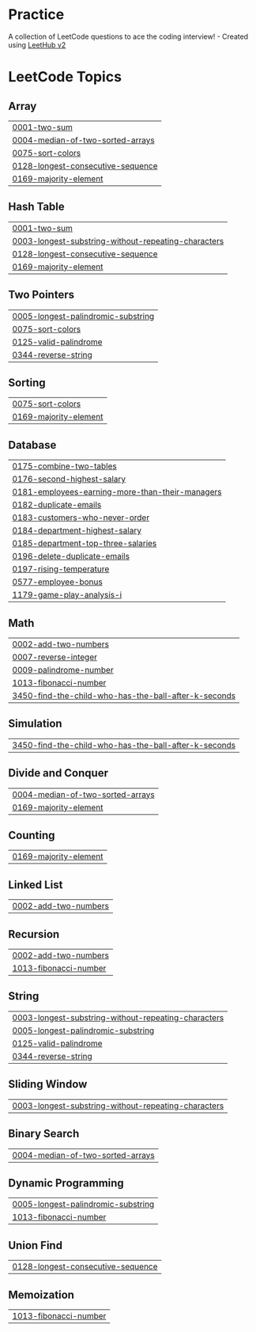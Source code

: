 # Practice
A collection of LeetCode questions to ace the coding interview! - Created using [LeetHub v2](https://github.com/arunbhardwaj/LeetHub-2.0)

<!---LeetCode Topics Start-->
# LeetCode Topics
## Array
|  |
| ------- |
| [0001-two-sum](https://github.com/AryashYadav0/Practice/tree/master/0001-two-sum) |
| [0004-median-of-two-sorted-arrays](https://github.com/AryashYadav0/Practice/tree/master/0004-median-of-two-sorted-arrays) |
| [0075-sort-colors](https://github.com/AryashYadav0/Practice/tree/master/0075-sort-colors) |
| [0128-longest-consecutive-sequence](https://github.com/AryashYadav0/Practice/tree/master/0128-longest-consecutive-sequence) |
| [0169-majority-element](https://github.com/AryashYadav0/Practice/tree/master/0169-majority-element) |
## Hash Table
|  |
| ------- |
| [0001-two-sum](https://github.com/AryashYadav0/Practice/tree/master/0001-two-sum) |
| [0003-longest-substring-without-repeating-characters](https://github.com/AryashYadav0/Practice/tree/master/0003-longest-substring-without-repeating-characters) |
| [0128-longest-consecutive-sequence](https://github.com/AryashYadav0/Practice/tree/master/0128-longest-consecutive-sequence) |
| [0169-majority-element](https://github.com/AryashYadav0/Practice/tree/master/0169-majority-element) |
## Two Pointers
|  |
| ------- |
| [0005-longest-palindromic-substring](https://github.com/AryashYadav0/Practice/tree/master/0005-longest-palindromic-substring) |
| [0075-sort-colors](https://github.com/AryashYadav0/Practice/tree/master/0075-sort-colors) |
| [0125-valid-palindrome](https://github.com/AryashYadav0/Practice/tree/master/0125-valid-palindrome) |
| [0344-reverse-string](https://github.com/AryashYadav0/Practice/tree/master/0344-reverse-string) |
## Sorting
|  |
| ------- |
| [0075-sort-colors](https://github.com/AryashYadav0/Practice/tree/master/0075-sort-colors) |
| [0169-majority-element](https://github.com/AryashYadav0/Practice/tree/master/0169-majority-element) |
## Database
|  |
| ------- |
| [0175-combine-two-tables](https://github.com/AryashYadav0/Practice/tree/master/0175-combine-two-tables) |
| [0176-second-highest-salary](https://github.com/AryashYadav0/Practice/tree/master/0176-second-highest-salary) |
| [0181-employees-earning-more-than-their-managers](https://github.com/AryashYadav0/Practice/tree/master/0181-employees-earning-more-than-their-managers) |
| [0182-duplicate-emails](https://github.com/AryashYadav0/Practice/tree/master/0182-duplicate-emails) |
| [0183-customers-who-never-order](https://github.com/AryashYadav0/Practice/tree/master/0183-customers-who-never-order) |
| [0184-department-highest-salary](https://github.com/AryashYadav0/Practice/tree/master/0184-department-highest-salary) |
| [0185-department-top-three-salaries](https://github.com/AryashYadav0/Practice/tree/master/0185-department-top-three-salaries) |
| [0196-delete-duplicate-emails](https://github.com/AryashYadav0/Practice/tree/master/0196-delete-duplicate-emails) |
| [0197-rising-temperature](https://github.com/AryashYadav0/Practice/tree/master/0197-rising-temperature) |
| [0577-employee-bonus](https://github.com/AryashYadav0/Practice/tree/master/0577-employee-bonus) |
| [1179-game-play-analysis-i](https://github.com/AryashYadav0/Practice/tree/master/1179-game-play-analysis-i) |
## Math
|  |
| ------- |
| [0002-add-two-numbers](https://github.com/AryashYadav0/Practice/tree/master/0002-add-two-numbers) |
| [0007-reverse-integer](https://github.com/AryashYadav0/Practice/tree/master/0007-reverse-integer) |
| [0009-palindrome-number](https://github.com/AryashYadav0/Practice/tree/master/0009-palindrome-number) |
| [1013-fibonacci-number](https://github.com/AryashYadav0/Practice/tree/master/1013-fibonacci-number) |
| [3450-find-the-child-who-has-the-ball-after-k-seconds](https://github.com/AryashYadav0/Practice/tree/master/3450-find-the-child-who-has-the-ball-after-k-seconds) |
## Simulation
|  |
| ------- |
| [3450-find-the-child-who-has-the-ball-after-k-seconds](https://github.com/AryashYadav0/Practice/tree/master/3450-find-the-child-who-has-the-ball-after-k-seconds) |
## Divide and Conquer
|  |
| ------- |
| [0004-median-of-two-sorted-arrays](https://github.com/AryashYadav0/Practice/tree/master/0004-median-of-two-sorted-arrays) |
| [0169-majority-element](https://github.com/AryashYadav0/Practice/tree/master/0169-majority-element) |
## Counting
|  |
| ------- |
| [0169-majority-element](https://github.com/AryashYadav0/Practice/tree/master/0169-majority-element) |
## Linked List
|  |
| ------- |
| [0002-add-two-numbers](https://github.com/AryashYadav0/Practice/tree/master/0002-add-two-numbers) |
## Recursion
|  |
| ------- |
| [0002-add-two-numbers](https://github.com/AryashYadav0/Practice/tree/master/0002-add-two-numbers) |
| [1013-fibonacci-number](https://github.com/AryashYadav0/Practice/tree/master/1013-fibonacci-number) |
## String
|  |
| ------- |
| [0003-longest-substring-without-repeating-characters](https://github.com/AryashYadav0/Practice/tree/master/0003-longest-substring-without-repeating-characters) |
| [0005-longest-palindromic-substring](https://github.com/AryashYadav0/Practice/tree/master/0005-longest-palindromic-substring) |
| [0125-valid-palindrome](https://github.com/AryashYadav0/Practice/tree/master/0125-valid-palindrome) |
| [0344-reverse-string](https://github.com/AryashYadav0/Practice/tree/master/0344-reverse-string) |
## Sliding Window
|  |
| ------- |
| [0003-longest-substring-without-repeating-characters](https://github.com/AryashYadav0/Practice/tree/master/0003-longest-substring-without-repeating-characters) |
## Binary Search
|  |
| ------- |
| [0004-median-of-two-sorted-arrays](https://github.com/AryashYadav0/Practice/tree/master/0004-median-of-two-sorted-arrays) |
## Dynamic Programming
|  |
| ------- |
| [0005-longest-palindromic-substring](https://github.com/AryashYadav0/Practice/tree/master/0005-longest-palindromic-substring) |
| [1013-fibonacci-number](https://github.com/AryashYadav0/Practice/tree/master/1013-fibonacci-number) |
## Union Find
|  |
| ------- |
| [0128-longest-consecutive-sequence](https://github.com/AryashYadav0/Practice/tree/master/0128-longest-consecutive-sequence) |
## Memoization
|  |
| ------- |
| [1013-fibonacci-number](https://github.com/AryashYadav0/Practice/tree/master/1013-fibonacci-number) |
<!---LeetCode Topics End-->